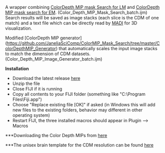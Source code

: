 A wrapper combining [ColorDepth MIP mask Search for LM](https://github.com/JaneliaSciComp/ColorMIP_Mask_Search) and [ColorDepth MIP mask search for EM](https://github.com/JaneliaSciComp/EM_MIP_search). (Color_Depth_MIP_Mask_Search_batch.ijm)  
Search results will be saved as image stacks (each slice is the CDM of one match) and a text file which can be directly read by [MADI](https://github.com/sandorbx/MADI) for 3D visualization.

Modified [ColorDepth MIP generator] (https://github.com/JaneliaSciComp/ColorMIP_Mask_Search/tree/master/ColorDepthMIP_Generator) that automatically scales the input image stacks to match the dimension of CDM datasets. (Color_Depth_MIP_Image_Generator_batch.ijm)

**Installation**  
- Download the latest release [here](https://github.com/JiajunZhang-neu/Color_Depth_MIP_Image_Generator_batch_and_Mask_Search_batch/releases/tag/1.0.0)
- Unzip the file
- Close FIJI if it is running
- Copy all contents to your FIJI folder (something like "C:\Program Files\Fiji.app\")
- Choose "Replace existing file [OK]" if asked (in Windows this will add new files to the existing folders, behavior may different in other operating system)
- Restart FIJI, the three installed macros should appear in Plugin --> Macros

***Downloading the Color Depth MIPs from [here](https://open.quiltdata.com/b/janelia-flylight-color-depth/tree/Color_Depth_MIPs_For_Download/)


***The unisex brain template for the CDM resolution can be found [here](https://open.quiltdata.com/b/janelia-flylight-color-depth/tree/alignment_templates/JRC2018_UNISEX_20x_HR.nrrd)
